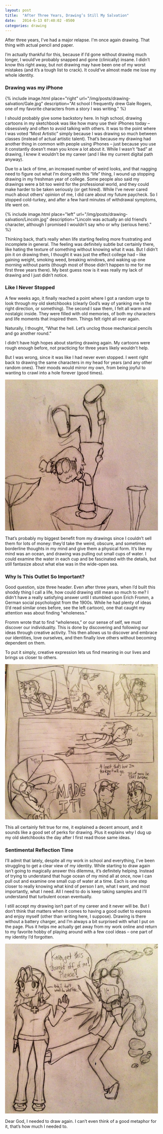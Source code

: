 ```yaml
---
layout: post
title:  "After Three Years, Drawing’s Still My Salvation"
date:   2014-6-13 07:40:02 -0500
categories: drawing
---
```


After three years, I've had a major relapse. I'm once again drawing. That thing with actual pencil and paper.

I’m actually thankful for this, because if I’d gone without drawing much longer, I would’ve probably snapped and gone (clinically) insane. I didn’t know this right away, but not drawing may have been one of my worst mistakes (and it’s a tough list to crack). It could’ve almost made me lose my whole identity.

### Drawing was my iPhone

{% include image.html place="right" url="/img/posts/drawing-salvation/Gale.jpg" description="At school I frequently drew Gale Rogers, one of my favorite characters from a story I was writing." %}

I should probably give some backstory here. In high school, drawing cartoons in my sketchbook was like how many use their iPhones today – obsessively and often to avoid talking with others. It was to the point where I was voted “Most Artistic” simply because I was drawing so much between classes (instead of actual artistic talent). That’s because my drawing had another thing in common with people using iPhones – just because you use it constantly doesn’t mean you know a lot about it. While I wasn’t “bad” at drawing, I knew it wouldn’t be my career (and I like my current digital path anyway).

Due to a lack of time, an increased number of weird looks, and that nagging need to figure out what I’m doing with this “life” thing, I wound up stopping drawing in my freshman year of college. Some people also said my drawings were a bit too weird for the professional world, and they could make harder to be taken seriously (or get hired). While I’ve never cared much about others’ opinion of me, I did care about my future paycheck. So I stopped cold-turkey, and after a few hard minutes of withdrawal symptoms, life went on.

{% include image.html place="left" url="/img/posts/drawing-salvation/Lincoln.jpg" description="Lincoln was actually an old friend’s character, although I promised I wouldn’t say who or why (serious here)." %}

Thinking back, that’s really when life starting feeling more frustrating and incomplete in general. The feeling was definitely subtle but certainly there, like hating the texture of something without knowing what it was. But I didn’t pin it on drawing then, I thought it was just the effect college had – like gaining weight, smoking weed, breaking windows, and waking up one morning without pants (though most of those didn’t happen to me for me first three years there). My best guess now is it was really my lack of drawing and I just didn’t notice.

### Like I Never Stopped
A few weeks ago, it finally reached a point where I got a random urge to look through my old sketchbooks (clearly God’s way of yanking me in the right direction, or something). The second I saw them, I felt all warm and nostalgic inside. They were filled with old memories, of both my characters and life moments that inspired them. Things felt right all over again.

Naturally, I thought, “What the hell. Let’s unclog those mechanical pencils and go another round.”

I didn’t have high hopes about starting drawing again. My cartoons were rough enough before, not practicing for three years likely wouldn’t help.

But I was wrong, since it was like I had never even stopped. I went right back to drawing the same characters in my head for years (and any other random ones). Their moods would mirror my own, from being joyful to wanting to crawl into a hole forever (good times).

<img class="post-three-quarter-image" src="/img/posts/drawing-salvation/Dalen.jpg">

That’s probably my biggest benefit from my drawings since I couldn’t sell them for lots of money: they’d take the weird, obscure, and sometimes borderline thoughts in my mind and give them a physical form. It’s like my mind was an ocean, and drawing was pulling out small cups of water. I could examine the water in each cup and be fascinated with the details, but still fantasize about what else was in the wide-open sea.

### Why Is This Outlet So Important?
Good question, size three header. Even after three years, when I’d built this shoddy thing I call a life, how could drawing still mean so much to me? I didn’t have a really satisfying answer until I stumbled upon Erich Fromm, a German social psychologist from the 1900s. While he had plenty of ideas (I’d read similar ones before, see the left cartoon), one that caught my attention was about finding “wholeness.”

Fromm wrote that to find “wholeness,” or our sense of self, we must discover our individuality. This is done by discovering and following our ideas through creative activity. This then allows us to discover and embrace our identities, love ourselves, and then finally love others without becoming dependent on them.

To put it simply, creative expression lets us find meaning in our lives and brings us closer to others.

<img class="post-three-quarter-image" src="/img/posts/drawing-salvation/comic.jpg">

This all certainly felt true for me, it explained a decent amount, and it sounds like a good set of perks for drawing. Plus it explains why I dug up my old sketchbooks the day after I first read those same ideas.

### Sentimental Reflection Time
I’ll admit that lately, despite all my work in school and everything, I’ve been struggling to get a clear view of my identity. While starting to draw again isn’t going to magically answer this dilemma, it’s definitely helping. Instead of trying to understand that huge ocean of my mind all at once, now I can pull out and examine one small cup of water at a time. Each is one step closer to really knowing what kind of person I am, what I want, and most importantly, what I need. All I need to do is keep taking samples and I’ll understand that turbulent ocean eventually.

I still accept my drawing isn’t part of my career and it never will be. But I don’t think that matters when it comes to having a good outlet to express and enjoy myself (other than writing here, I suppose). Drawing is there without a battery charger, and I’m always a bit surprised with what I put on the page. Plus it helps me actually get away from my work online and return to my favorite hobby of playing around with a few cool ideas – one part of my identity I’d forgotten.

<img class="post-three-quarter-image" src="/img/posts/drawing-salvation/thought.jpg">

Dear God, I needed to draw again. I can’t even think of a good metaphor for it, that’s how much I needed to.